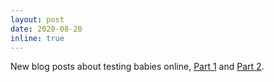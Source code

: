 ```yaml
---
layout: post
date: 2020-08-20
inline: true
---
```


New blog posts about testing babies online, [Part 1](https://medium.com/@shariliued/testing-babies-online-over-zoom-part-1-745e5246b0af) and [Part 2](https://medium.com/@shariliued/testing-babies-online-over-zoom-part-2-57ea880a6961).